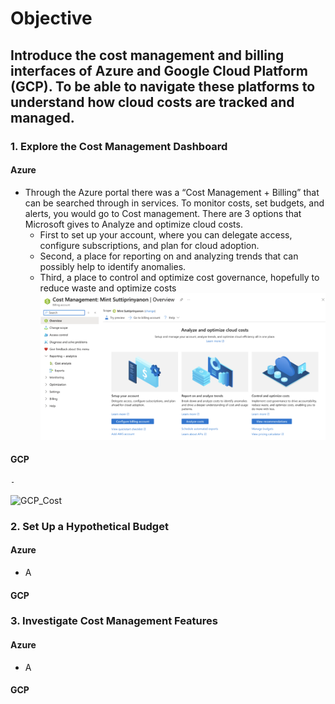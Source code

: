 # Objective
## Introduce the cost management and billing interfaces of Azure and Google Cloud Platform (GCP). To be able to navigate these platforms to understand how cloud costs are tracked and managed.


### 1. Explore the Cost Management Dashboard
  #### Azure
  - Through the Azure portal there was a “Cost Management + Billing” that can be searched through in services. To monitor costs, set budgets, and alerts, you would go to Cost management. There are 3 options that Microsoft gives to Analyze and optimize cloud costs.
    - First to set up your account, where you can delegate access, configure subscriptions, and plan for cloud adoption.
    - Second, a place for reporting on and analyzing trends that can possibly help to identify anomalies.
    - Third, a place to control and optimize cost governance, hopefully to reduce waste and optimize costs
![Azure_Cost](Azure1.png)
  
  #### GCP
    - 
![GCP_Cost]([Azure1.png](https://github.com/m-sutt/HHA504_assignment_cloudcosts/blob/main/Azure%202.png))

### 2. Set Up a Hypothetical Budget
  #### Azure
  - A
  #### GCP
  
### 3. Investigate Cost Management Features
 #### Azure
  - A
  #### GCP

